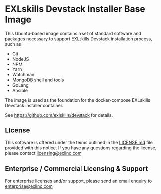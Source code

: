 # EXLskills Devstack Installer Base Image
This Ubuntu-based image contains a set of standard software and packages necessary to support EXLskills Devstack installation process, such as

- Git
- NodeJS
- NPM
- Yarn
- Watchman
- MongoDB shell and tools
- GoLang
- Ansible

The image is used as the foundation for the docker-compose EXLskills Devstack installer container.

See https://github.com/exlskills/devstack for details.


## License

This software is offered under the terms outlined in the [LICENSE.md](https://github.com/exlskills/devstack/blob/master/LICENSE.md) file provided with this notice. If you have any questions regarding the license, please contact [licensing@exlinc.com](mailto:licensing@exlinc.com)

## Enterprise / Commercial Licensing & Support

For enterprise licenses and/or support, please send an email enquiry to [enterprise@exlinc.com](mailto:enterprise@exlinc.com)

